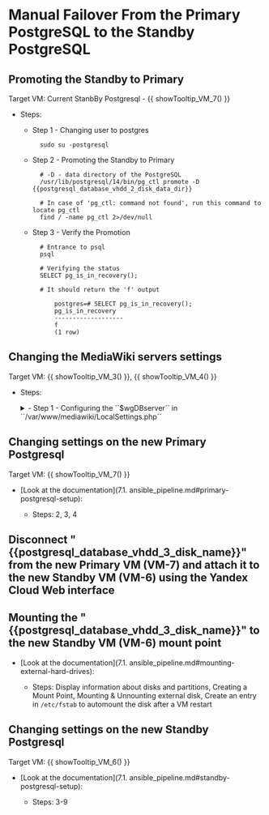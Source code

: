 # Manual Failover From the Primary PostgreSQL to the Standby PostgreSQL

## Promoting the Standby to Primary

Target VM: Current StanbBy Postgresql - {{ showTooltip_VM_7() }}

- Steps:

    - Step 1 - Changing user to postgres
        
            sudo su -postgresql

    - Step 2 - Promoting the Standby to Primary

            # -D - data directory of the PostgreSQL
            /usr/lib/postgresql/14/bin/pg_ctl promote -D {{postgresql_database_vhdd_2_disk_data_dir}}

            # In case of 'pg_ctl: command not found', run this command to locate pg_ctl
            find / -name pg_ctl 2>/dev/null   

    - Step 3 - Verify the Promotion

            # Entrance to psql
            psql

            # Verifying the status
            SELECT pg_is_in_recovery();

            # It should return the 'f' output

                postgres=# SELECT pg_is_in_recovery();
                pg_is_in_recovery
                -------------------
                f
                (1 row)

## Changing the MediaWiki servers settings

Target VM: {{ showTooltip_VM_3() }}, {{ showTooltip_VM_4() }}

- Steps:

    <details class="tasks_external_code_rendering">
    <summary>- Step 1 - Configuring the ``$wgDBserver`` in ``/var/www/mediawiki/LocalSettings.php``</summary>

        # The new Primary IP or DNS addres
        $wgDBserver = '{{vm_7_ip_address}}'

    </details>

## Changing settings on the new Primary Postgresql

Target VM: {{ showTooltip_VM_7() }}

- [Look at the documentation](7.1. ansible_pipeline.md#primary-postgresql-setup):
    
    - Steps: 2, 3, 4


## Disconnect "{{postgresql_database_vhdd_3_disk_name}}" from the new Primary VM (VM-7) and attach it to the new Standby VM (VM-6) using the Yandex Cloud Web interface

## Mounting the "{{postgresql_database_vhdd_3_disk_name}}" to the new Standby VM (VM-6) mount point

- [Look at the documentation](7.1. ansible_pipeline.md#mounting-external-hard-drives):
    
    - Steps: Display information about disks and partitions, Creating a Mount Point, Mounting & Unnounting external disk, Create an entry in ``/etc/fstab`` to automount the disk after a VM restart

## Changing settings on the new Standby Postgresql

Target VM: {{ showTooltip_VM_6() }}

- [Look at the documentation](7.1. ansible_pipeline.md#standby-postgresql-setup):
    
    - Steps: 3-9




